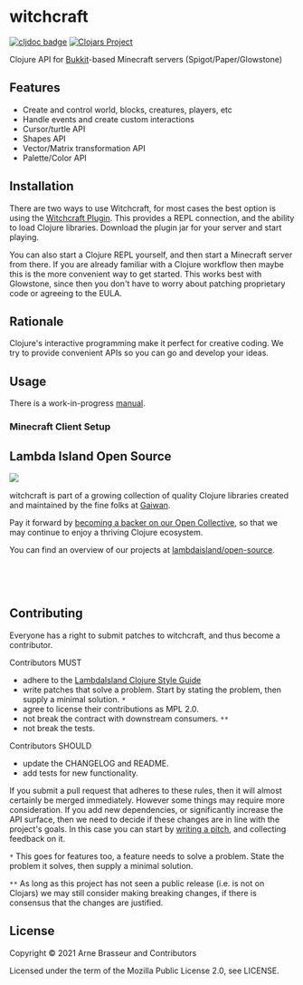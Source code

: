 # witchcraft

<!-- badges -->
[![cljdoc badge](https://cljdoc.org/badge/com.lambdaisland/witchcraft)](https://cljdoc.org/d/com.lambdaisland/witchcraft) [![Clojars Project](https://img.shields.io/clojars/v/com.lambdaisland/witchcraft.svg)](https://clojars.org/com.lambdaisland/witchcraft)
<!-- /badges -->

Clojure API for [Bukkit](https://github.com/Bukkit/Bukkit)-based Minecraft
servers (Spigot/Paper/Glowstone)

## Features

- Create and control world, blocks, creatures, players, etc
- Handle events and create custom interactions
- Cursor/turtle API
- Shapes API
- Vector/Matrix transformation API
- Palette/Color API

<!-- installation -->
## Installation

There are two ways to use Witchcraft, for most cases the best option is using
the [Witchcraft Plugin](https://github.com/lambdaisland/witchcraft-plugin). This
provides a REPL connection, and the ability to load Clojure libraries. Download
the plugin jar for your server and start playing.

You can also start a Clojure REPL yourself, and then start a Minecraft server
from there. If you are already familiar with a Clojure workflow then maybe this
is the more convenient way to get started. This works best with Glowstone, since
then you don't have to worry about patching proprietary code or agreeing to the
EULA.


## Rationale

<!-- Most Minecraft "servers" are really just modifications or extensions of the -->
<!-- proprietary server software from Mojang. This means no source of developer docs -->
<!-- are available, and writing extensions often involves using reflection and using -->
<!-- obfuscated, cryptic method names. It also means elaborate hacks are involved in -->
<!-- launching the server, and patching the software. -->

<!-- Glowstone on the other hand is a truly open source Minecraft server written from -->
<!-- scratch, making it much easier to deal with. We can simply add it to a project -->
<!-- as another dependency, and start and control the server from the REPL. -->

<!-- Note that you still need Minecraft itself (Minecraft Java Edition in particular, -->
<!-- aka "the client"), to connect to this server. -->

<!-- What you do with Witchcraft is up to you. You can simply use it as a voxel -->
<!-- engine, a place to render your 3D block based creations, or you can create a -->
<!-- completely novel space for you and your friends to hang out in, filled with your -->
<!-- own creations, and flavored with custom behaviors, systems and mechanisms. -->

Clojure's interactive programming make it perfect for creative coding. We try to
provide convenient APIs so you can go and develop your ideas.

## Usage

There is a work-in-progress [manual](doc/witchcraft_manual.org).


### Minecraft Client Setup

<!-- Glowstone currently only supports minecraft version 1.12.2 (this may change -->
<!-- soon). To install the 1.12.2 MC Client version, open the Minecraft launcher -> -->
<!-- Installations -> New -> 1.12.2. -->

<!-- After launching Minecraft, select Multiplayer and enter `localhost:25565` to -->
<!-- join the server we just started. -->

<!-- Hold `F3` and press `p` so you can tab out without the game pausing. -->



<!-- opencollective -->
## Lambda Island Open Source

<img align="left" src="https://github.com/lambdaisland/open-source/raw/master/artwork/lighthouse_readme.png">

&nbsp;

witchcraft is part of a growing collection of quality Clojure libraries created and maintained
by the fine folks at [Gaiwan](https://gaiwan.co).

Pay it forward by [becoming a backer on our Open Collective](http://opencollective.com/lambda-island),
so that we may continue to enjoy a thriving Clojure ecosystem.

You can find an overview of our projects at [lambdaisland/open-source](https://github.com/lambdaisland/open-source).

&nbsp;

&nbsp;
<!-- /opencollective -->

<!-- contributing -->
## Contributing

Everyone has a right to submit patches to witchcraft, and thus become a contributor.

Contributors MUST

- adhere to the [LambdaIsland Clojure Style Guide](https://nextjournal.com/lambdaisland/clojure-style-guide)
- write patches that solve a problem. Start by stating the problem, then supply a minimal solution. `*`
- agree to license their contributions as MPL 2.0.
- not break the contract with downstream consumers. `**`
- not break the tests.

Contributors SHOULD

- update the CHANGELOG and README.
- add tests for new functionality.

If you submit a pull request that adheres to these rules, then it will almost
certainly be merged immediately. However some things may require more
consideration. If you add new dependencies, or significantly increase the API
surface, then we need to decide if these changes are in line with the project's
goals. In this case you can start by [writing a pitch](https://nextjournal.com/lambdaisland/pitch-template),
and collecting feedback on it.

`*` This goes for features too, a feature needs to solve a problem. State the problem it solves, then supply a minimal solution.

`**` As long as this project has not seen a public release (i.e. is not on Clojars)
we may still consider making breaking changes, if there is consensus that the
changes are justified.
<!-- /contributing -->

<!-- license -->
## License

Copyright &copy; 2021 Arne Brasseur and Contributors

Licensed under the term of the Mozilla Public License 2.0, see LICENSE.
<!-- /license -->
